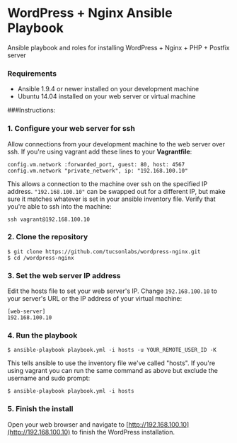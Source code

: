 # WordPress + Nginx Ansible Playbook
Ansible playbook and roles for installing WordPress + Nginx + PHP + Postfix server

### Requirements
- Ansible 1.9.4 or newer installed on your development machine
- Ubuntu 14.04 installed on your web server or virtual machine

###Instructions:

### 1. Configure your web server for ssh

Allow connections from your development machine to the web server over ssh. If you're using vagrant add these lines to your **Vagrantfile**:

```
config.vm.network :forwarded_port, guest: 80, host: 4567
config.vm.network "private_network", ip: "192.168.100.10"
```

This allows a connection to the machine over ssh on the specified IP address. `"192.168.100.10"` can be swapped out for a different IP, but make sure it matches whatever is set in your ansible inventory file. Verify that you're able to ssh into the machine:

`ssh vagrant@192.168.100.10`

### 2. Clone the repository

```
$ git clone https://github.com/tucsonlabs/wordpress-nginx.git
$ cd /wordpress-nginx
```

### 3. Set the web server IP address

Edit the hosts file to set your web server's IP. Change `192.168.100.10` to your server's URL or the IP address of your virtual machine:

```
[web-server]
192.168.100.10
```

### 4. Run the playbook

```
$ ansible-playbook playbook.yml -i hosts -u YOUR_REMOTE_USER_ID -K
```

This tells ansible to use the inventory file we've called "hosts". If you're using vagrant you can run the same command as above but exclude the username and sudo prompt:

```
$ ansible-playbook playbook.yml -i hosts
```

### 5. Finish the install

Open your web browser and navigate to [http://192.168.100.10](http://192.168.100.10) to finish the WordPress installation.
